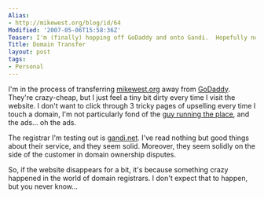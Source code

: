 ```yaml
---
Alias:
- http://mikewest.org/blog/id/64
Modified: '2007-05-06T15:58:36Z'
Teaser: I'm (finally) hopping off GoDaddy and onto Gandi.  Hopefully nothing explodes...
Title: Domain Transfer
layout: post
tags:
- Personal
---
```

I'm in the process of transferring [mikewest.org][mwo] away from [GoDaddy][gd].  They're crazy-cheap, but I just feel a tiny bit dirty every time I visit the website.  I don't want to click through 3 tricky pages of upselling every time I touch a domain, I'm not particularly fond of the [guy running the place][bp], and the ads... oh the ads.

The registrar I'm testing out is [gandi.net][g].  I've read nothing but good things about their service, and they seem solid.  Moreover, they seem solidly on the side of the customer in domain ownership disputes.

So, if the website disappears for a bit, it's because something crazy happened in the world of domain registrars.  I don't expect that to happen, but you never know...

[mwo]: http://mikewest.org/
[gd]: http://godaddy.com/
[bp]: http://www.bobparsons.com/
[g]: https://www.gandi.net/